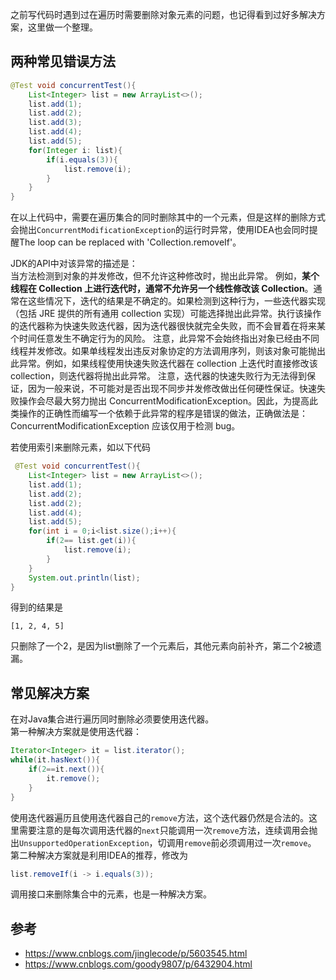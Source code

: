之前写代码时遇到过在遍历时需要删除对象元素的问题，也记得看到过好多解决方案，这里做一个整理。  

## 两种常见错误方法
```java
@Test void concurrentTest(){
    List<Integer> list = new ArrayList<>();
    list.add(1);
    list.add(2);
    list.add(3);
    list.add(4);
    list.add(5);
    for(Integer i: list){
        if(i.equals(3)){
            list.remove(i);
        }
    }
}
```
在以上代码中，需要在遍历集合的同时删除其中的一个元素，但是这样的删除方式会抛出`ConcurrentModificationException`的运行时异常，使用IDEA也会同时提醒The loop can be replaced with 'Collection.removeIf'。

JDK的API中对该异常的描述是：  
当方法检测到对象的并发修改，但不允许这种修改时，抛出此异常。
例如，**某个线程在 Collection 上进行迭代时，通常不允许另一个线性修改该 Collection**。通常在这些情况下，迭代的结果是不确定的。如果检测到这种行为，一些迭代器实现（包括 JRE 提供的所有通用 collection 实现）可能选择抛出此异常。执行该操作的迭代器称为快速失败迭代器，因为迭代器很快就完全失败，而不会冒着在将来某个时间任意发生不确定行为的风险。
注意，此异常不会始终指出对象已经由不同 线程并发修改。如果单线程发出违反对象协定的方法调用序列，则该对象可能抛出此异常。例如，如果线程使用快速失败迭代器在 collection 上迭代时直接修改该 collection，则迭代器将抛出此异常。
注意，迭代器的快速失败行为无法得到保证，因为一般来说，不可能对是否出现不同步并发修改做出任何硬性保证。快速失败操作会尽最大努力抛出 ConcurrentModificationException。因此，为提高此类操作的正确性而编写一个依赖于此异常的程序是错误的做法，正确做法是：ConcurrentModificationException 应该仅用于检测 bug。

若使用索引来删除元素，如以下代码
```java
 @Test void concurrentTest(){
    List<Integer> list = new ArrayList<>();
    list.add(1);
    list.add(2);
    list.add(2);
    list.add(4);
    list.add(5);
    for(int i = 0;i<list.size();i++){
        if(2== list.get(i)){
            list.remove(i);
        }
    }
    System.out.println(list);
}
```
得到的结果是
```
[1, 2, 4, 5]
```
只删除了一个2，是因为list删除了一个元素后，其他元素向前补齐，第二个2被遗漏。

## 常见解决方案
在对Java集合进行遍历同时删除必须要使用迭代器。  
第一种解决方案就是使用迭代器：
```java
Iterator<Integer> it = list.iterator();
while(it.hasNext()){
    if(2==it.next()){
        it.remove();
    }
}
```
使用迭代器遍历且使用迭代器自己的`remove`方法，这个迭代器仍然是合法的。这里需要注意的是每次调用迭代器的`next`只能调用一次`remove`方法，连续调用会抛出`UnsupportedOperationException`，切调用`remove`前必须调用过一次`remove`。
第二种解决方案就是利用IDEA的推荐，修改为
```java
list.removeIf(i -> i.equals(3));
```
调用接口来删除集合中的元素，也是一种解决方案。



## 参考
* https://www.cnblogs.com/jinglecode/p/5603545.html
* https://www.cnblogs.com/goody9807/p/6432904.html